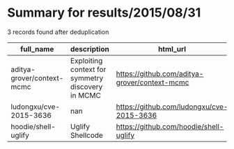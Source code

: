 
# Summary for results/2015/08/31
    
3 records found after deduplication

| full_name | description | html_url | matched_list | matched_count | pushed_at | size | stargazers_count | language | forks_count |
|----------------------------|---------------------------------------------------|-----------------------------------------------|----------------|-----------------|---------------------------|--------|--------------------|------------|---------------|
| aditya-grover/context-mcmc | Exploiting context for symmetry discovery in MCMC | https://github.com/aditya-grover/context-mcmc | ['exploit'] | 1 | 2015-08-31 12:43:45+00:00 | 196 | 0 | GAP | 1 |
| ludongxu/cve-2015-3636 | nan | https://github.com/ludongxu/cve-2015-3636 | ['cve-2'] | 1 | 2015-08-31 03:28:51+00:00 | 120 | 0 | nan | 0 |
| hoodie/shell-uglify | Uglify Shellcode | https://github.com/hoodie/shell-uglify | ['shellcode'] | 1 | 2015-08-31 12:00:56+00:00 | 108 | 0 | Shell | 0 |
